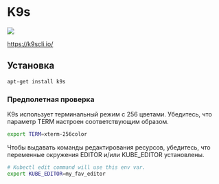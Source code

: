 # K9s

![](https://k9scli.io/assets/screens/pulses.png)

https://k9scli.io/

## Установка

```bash
apt-get install k9s
```

### Предполетная проверка

K9s использует терминальный режим с 256 цветами. Убедитесь, что параметр TERM настроен соответствующим образом.
```bash
export TERM=xterm-256color
```

Чтобы выдавать команды редактирования ресурсов, убедитесь, что переменные окружения EDITOR и/или KUBE_EDITOR установлены.
```bash
# Kubectl edit command will use this env var.
export KUBE_EDITOR=my_fav_editor
```